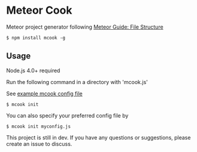 # Meteor Cook
Meteor project generator following [Meteor Guide: File Structure](https://guide.meteor.com/structure.html)
```
$ npm install mcook -g
```
## Usage
Node.js 4.0+ required

Run the following command in a directory with 'mcook.js'

See [example mcook config file](https://github.com/lhz516/mcook/blob/master/mcook.example.js)
```
$ mcook init
```
You can also specify your preferred config file by
```
$ mcook init myconfig.js
```

This project is still in dev. If you have any questions or suggestions, please create an issue to discuss.

